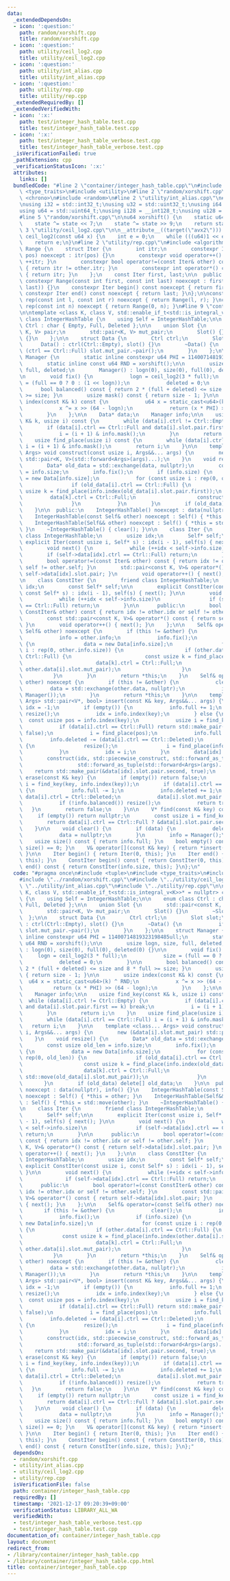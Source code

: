 ```yaml
---
data:
  _extendedDependsOn:
  - icon: ':question:'
    path: random/xorshift.cpp
    title: random/xorshift.cpp
  - icon: ':question:'
    path: utility/ceil_log2.cpp
    title: utility/ceil_log2.cpp
  - icon: ':question:'
    path: utility/int_alias.cpp
    title: utility/int_alias.cpp
  - icon: ':question:'
    path: utility/rep.cpp
    title: utility/rep.cpp
  _extendedRequiredBy: []
  _extendedVerifiedWith:
  - icon: ':x:'
    path: test/integer_hash_table.test.cpp
    title: test/integer_hash_table.test.cpp
  - icon: ':x:'
    path: test/integer_hash_table_verbose.test.cpp
    title: test/integer_hash_table_verbose.test.cpp
  _isVerificationFailed: true
  _pathExtension: cpp
  _verificationStatusIcon: ':x:'
  attributes:
    links: []
  bundledCode: "#line 2 \"container/integer_hash_table.cpp\"\n#include <tuple>\n#include\
    \ <type_traits>\n#include <utility>\n#line 2 \"random/xorshift.cpp\"\n#include\
    \ <chrono>\n#include <random>\n#line 2 \"utility/int_alias.cpp\"\n#include <cstdint>\n\
    \nusing i32 = std::int32_t;\nusing u32 = std::uint32_t;\nusing i64 = std::int64_t;\n\
    using u64 = std::uint64_t;\nusing i128 = __int128_t;\nusing u128 = __uint128_t;\n\
    #line 5 \"random/xorshift.cpp\"\n\nu64 xorshift() {\n    static u64 state = std::chrono::system_clock::now().time_since_epoch().count();\n\
    \    state ^= state << 7;\n    state ^= state >> 9;\n    return state;\n}\n#line\
    \ 3 \"utility/ceil_log2.cpp\"\n\n__attribute__((target(\"avx2\"))) constexpr int\
    \ ceil_log2(const u64 x) {\n    int e = 0;\n    while (((u64)1 << e) < x) ++e;\n\
    \    return e;\n}\n#line 2 \"utility/rep.cpp\"\n#include <algorithm>\n\nclass\
    \ Range {\n    struct Iter {\n        int itr;\n        constexpr Iter(const int\
    \ pos) noexcept : itr(pos) {}\n        constexpr void operator++() noexcept {\
    \ ++itr; }\n        constexpr bool operator!=(const Iter& other) const noexcept\
    \ { return itr != other.itr; }\n        constexpr int operator*() const noexcept\
    \ { return itr; }\n    };\n    const Iter first, last;\n\n  public:\n    explicit\
    \ constexpr Range(const int first, const int last) noexcept : first(first), last(std::max(first,\
    \ last)) {}\n    constexpr Iter begin() const noexcept { return first; }\n   \
    \ constexpr Iter end() const noexcept { return last; }\n};\n\nconstexpr Range\
    \ rep(const int l, const int r) noexcept { return Range(l, r); }\nconstexpr Range\
    \ rep(const int n) noexcept { return Range(0, n); }\n#line 9 \"container/integer_hash_table.cpp\"\
    \n\ntemplate <class K, class V, std::enable_if_t<std::is_integral_v<K>>* = nullptr>\
    \ class IntegerHashTable {\n    using Self = IntegerHashTable;\n\n    enum class\
    \ Ctrl : char { Empty, Full, Deleted };\n\n    union Slot {\n        std::pair<const\
    \ K, V> pair;\n        std::pair<K, V> mut_pair;\n        Slot() {}\n        ~Slot()\
    \ {}\n    };\n\n    struct Data {\n        Ctrl ctrl;\n        Slot slot;\n  \
    \      Data() : ctrl(Ctrl::Empty), slot() {}\n        ~Data() {\n            if\
    \ (ctrl == Ctrl::Full) slot.mut_pair.~pair();\n        }\n    };\n\n    struct\
    \ Manager {\n        static inline constexpr u64 PHI = 11400714819323198485ull;\n\
    \        static inline const u64 RND = xorshift();\n\n        usize logn, size,\
    \ full, deleted;\n        Manager() : logn(0), size(0), full(0), deleted(0) {}\n\
    \n        void fix() {\n            logn = ceil_log2(3 * full);\n            size\
    \ = (full == 0 ? 0 : (1 << logn));\n            deleted = 0;\n        }\n\n  \
    \      bool balanced() const { return 2 * (full + deleted) <= size and 8 * full\
    \ >= size; }\n        usize mask() const { return size - 1; }\n\n        usize\
    \ index(const K& k) const {\n            u64 x = static_cast<u64>(k) ^ RND;\n\
    \            x ^= x >> (64 - logn);\n            return (x * PHI) >> (64 - logn);\n\
    \        }\n    };\n\n    Data* data;\n    Manager info;\n\n    usize find_key(const\
    \ K& k, usize i) const {\n        while (data[i].ctrl != Ctrl::Empty) {\n    \
    \        if (data[i].ctrl == Ctrl::Full and data[i].slot.pair.first == k) break;\n\
    \            i = (i + 1) & info.mask();\n        }\n        return i;\n    }\n\
    \    usize find_place(usize i) const {\n        while (data[i].ctrl == Ctrl::Full)\
    \ i = (i + 1) & info.mask();\n        return i;\n    }\n\n    template <class...\
    \ Args> void construct(const usize i, Args&&... args) {\n        new (&data[i].slot.mut_pair)\
    \ std::pair<K, V>(std::forward<Args>(args)...);\n    }\n    void resize() {\n\
    \        Data* old_data = std::exchange(data, nullptr);\n        const usize old_len\
    \ = info.size;\n        info.fix();\n        if (info.size) {\n            data\
    \ = new Data[info.size];\n            for (const usize i : rep(0, old_len)) {\n\
    \                if (old_data[i].ctrl == Ctrl::Full) {\n                    const\
    \ usize k = find_place(info.index(old_data[i].slot.pair.first));\n           \
    \         data[k].ctrl = Ctrl::Full;\n                    construct(k, std::move(old_data[i].slot.mut_pair));\n\
    \                }\n            }\n        }\n        if (old_data) delete[] old_data;\n\
    \    }\n\n  public:\n    IntegerHashTable() noexcept : data(nullptr), info() {}\n\
    \    IntegerHashTable(const Self& other) noexcept : Self() { *this = other; }\n\
    \    IntegerHashTable(Self&& other) noexcept : Self() { *this = std::move(other);\
    \ }\n    ~IntegerHashTable() { clear(); }\n\n    class Iter {\n        friend\
    \ class IntegerHashTable;\n        usize idx;\n        Self* self;\n\n       \
    \ explicit Iter(const usize i, Self* s) : idx(i - 1), self(s) { next(); }\n\n\
    \        void next() {\n            while (++idx < self->info.size)\n        \
    \        if (self->data[idx].ctrl == Ctrl::Full) return;\n        }\n\n      public:\n\
    \        bool operator!=(const Iter& other) const { return idx != other.idx or\
    \ self != other.self; }\n        std::pair<const K, V>& operator*() const { return\
    \ self->data[idx].slot.pair; }\n        void operator++() { next(); }\n    };\n\
    \n    class ConstIter {\n        friend class IntegerHashTable;\n        usize\
    \ idx;\n        const Self* self;\n\n        explicit ConstIter(const usize i,\
    \ const Self* s) : idx(i - 1), self(s) { next(); }\n\n        void next() {\n\
    \            while (++idx < self->info.size)\n                if (self->data[idx].ctrl\
    \ == Ctrl::Full) return;\n        }\n\n      public:\n        bool operator!=(const\
    \ ConstIter& other) const { return idx != other.idx or self != other.self; }\n\
    \        const std::pair<const K, V>& operator*() const { return self->data[idx].slot.pair;\
    \ }\n        void operator++() { next(); }\n    };\n\n    Self& operator=(const\
    \ Self& other) noexcept {\n        if (this != &other) {\n            clear();\n\
    \            info = other.info;\n            info.fix();\n            if (info.size)\
    \ {\n                data = new Data[info.size];\n                for (const usize\
    \ i : rep(0, other.info.size)) {\n                    if (other.data[i].ctrl ==\
    \ Ctrl::Full) {\n                        const usize k = find_place(info.index(other.data[i].slot.pair.first));\n\
    \                        data[k].ctrl = Ctrl::Full;\n                        construct(k,\
    \ other.data[i].slot.mut_pair);\n                    }\n                }\n  \
    \          }\n        }\n        return *this;\n    }\n    Self& operator=(Self&&\
    \ other) noexcept {\n        if (this != &other) {\n            clear();\n   \
    \         data = std::exchange(other.data, nullptr);\n            info = std::exchange(other.info,\
    \ Manager());\n        }\n        return *this;\n    }\n\n    template <class...\
    \ Args> std::pair<V*, bool> insert(const K& key, Args&&... args) {\n        usize\
    \ idx = -1;\n        if (empty()) {\n            info.full += 1;\n           \
    \ resize();\n            idx = info.index(key);\n        } else {\n          \
    \  const usize pos = info.index(key);\n            usize i = find_key(key, pos);\n\
    \            if (data[i].ctrl == Ctrl::Full) return std::make_pair(&data[i].slot.pair.second,\
    \ false);\n            i = find_place(pos);\n            info.full += 1;\n   \
    \         info.deleted -= (data[i].ctrl == Ctrl::Deleted);\n            if (!info.balanced())\
    \ {\n                resize();\n                i = find_place(info.index(key));\n\
    \            }\n            idx = i;\n        }\n        data[idx].ctrl = Ctrl::Full;\n\
    \        construct(idx, std::piecewise_construct, std::forward_as_tuple(key),\n\
    \                  std::forward_as_tuple(std::forward<Args>(args)...));\n    \
    \    return std::make_pair(&data[idx].slot.pair.second, true);\n    }\n\n    bool\
    \ erase(const K& key) {\n        if (empty()) return false;\n        const usize\
    \ i = find_key(key, info.index(key));\n        if (data[i].ctrl == Ctrl::Full)\
    \ {\n            info.full -= 1;\n            info.deleted += 1;\n           \
    \ data[i].ctrl = Ctrl::Deleted;\n            data[i].slot.mut_pair.~pair();\n\
    \            if (!info.balanced()) resize();\n            return true;\n     \
    \   }\n        return false;\n    }\n\n    V* find(const K& key) const {\n   \
    \     if (empty()) return nullptr;\n        const usize i = find_key(key, info.index(key));\n\
    \        return data[i].ctrl == Ctrl::Full ? &data[i].slot.pair.second : nullptr;\n\
    \    }\n\n    void clear() {\n        if (data) {\n            delete[] data;\n\
    \            data = nullptr;\n        }\n        info = Manager();\n    }\n\n\
    \    usize size() const { return info.full; }\n    bool empty() const { return\
    \ size() == 0; }\n    V& operator[](const K& key) { return *insert(key).first;\
    \ }\n\n    Iter begin() { return Iter(0, this); }\n    Iter end() { return Iter(info.size,\
    \ this); }\n    ConstIter begin() const { return ConstIter(0, this); }\n    ConstIter\
    \ end() const { return ConstIter(info.size, this); }\n};\n"
  code: "#pragma once\n#include <tuple>\n#include <type_traits>\n#include <utility>\n\
    #include \"../random/xorshift.cpp\"\n#include \"../utility/ceil_log2.cpp\"\n#include\
    \ \"../utility/int_alias.cpp\"\n#include \"../utility/rep.cpp\"\n\ntemplate <class\
    \ K, class V, std::enable_if_t<std::is_integral_v<K>>* = nullptr> class IntegerHashTable\
    \ {\n    using Self = IntegerHashTable;\n\n    enum class Ctrl : char { Empty,\
    \ Full, Deleted };\n\n    union Slot {\n        std::pair<const K, V> pair;\n\
    \        std::pair<K, V> mut_pair;\n        Slot() {}\n        ~Slot() {}\n  \
    \  };\n\n    struct Data {\n        Ctrl ctrl;\n        Slot slot;\n        Data()\
    \ : ctrl(Ctrl::Empty), slot() {}\n        ~Data() {\n            if (ctrl == Ctrl::Full)\
    \ slot.mut_pair.~pair();\n        }\n    };\n\n    struct Manager {\n        static\
    \ inline constexpr u64 PHI = 11400714819323198485ull;\n        static inline const\
    \ u64 RND = xorshift();\n\n        usize logn, size, full, deleted;\n        Manager()\
    \ : logn(0), size(0), full(0), deleted(0) {}\n\n        void fix() {\n       \
    \     logn = ceil_log2(3 * full);\n            size = (full == 0 ? 0 : (1 << logn));\n\
    \            deleted = 0;\n        }\n\n        bool balanced() const { return\
    \ 2 * (full + deleted) <= size and 8 * full >= size; }\n        usize mask() const\
    \ { return size - 1; }\n\n        usize index(const K& k) const {\n          \
    \  u64 x = static_cast<u64>(k) ^ RND;\n            x ^= x >> (64 - logn);\n  \
    \          return (x * PHI) >> (64 - logn);\n        }\n    };\n\n    Data* data;\n\
    \    Manager info;\n\n    usize find_key(const K& k, usize i) const {\n      \
    \  while (data[i].ctrl != Ctrl::Empty) {\n            if (data[i].ctrl == Ctrl::Full\
    \ and data[i].slot.pair.first == k) break;\n            i = (i + 1) & info.mask();\n\
    \        }\n        return i;\n    }\n    usize find_place(usize i) const {\n\
    \        while (data[i].ctrl == Ctrl::Full) i = (i + 1) & info.mask();\n     \
    \   return i;\n    }\n\n    template <class... Args> void construct(const usize\
    \ i, Args&&... args) {\n        new (&data[i].slot.mut_pair) std::pair<K, V>(std::forward<Args>(args)...);\n\
    \    }\n    void resize() {\n        Data* old_data = std::exchange(data, nullptr);\n\
    \        const usize old_len = info.size;\n        info.fix();\n        if (info.size)\
    \ {\n            data = new Data[info.size];\n            for (const usize i :\
    \ rep(0, old_len)) {\n                if (old_data[i].ctrl == Ctrl::Full) {\n\
    \                    const usize k = find_place(info.index(old_data[i].slot.pair.first));\n\
    \                    data[k].ctrl = Ctrl::Full;\n                    construct(k,\
    \ std::move(old_data[i].slot.mut_pair));\n                }\n            }\n \
    \       }\n        if (old_data) delete[] old_data;\n    }\n\n  public:\n    IntegerHashTable()\
    \ noexcept : data(nullptr), info() {}\n    IntegerHashTable(const Self& other)\
    \ noexcept : Self() { *this = other; }\n    IntegerHashTable(Self&& other) noexcept\
    \ : Self() { *this = std::move(other); }\n    ~IntegerHashTable() { clear(); }\n\
    \n    class Iter {\n        friend class IntegerHashTable;\n        usize idx;\n\
    \        Self* self;\n\n        explicit Iter(const usize i, Self* s) : idx(i\
    \ - 1), self(s) { next(); }\n\n        void next() {\n            while (++idx\
    \ < self->info.size)\n                if (self->data[idx].ctrl == Ctrl::Full)\
    \ return;\n        }\n\n      public:\n        bool operator!=(const Iter& other)\
    \ const { return idx != other.idx or self != other.self; }\n        std::pair<const\
    \ K, V>& operator*() const { return self->data[idx].slot.pair; }\n        void\
    \ operator++() { next(); }\n    };\n\n    class ConstIter {\n        friend class\
    \ IntegerHashTable;\n        usize idx;\n        const Self* self;\n\n       \
    \ explicit ConstIter(const usize i, const Self* s) : idx(i - 1), self(s) { next();\
    \ }\n\n        void next() {\n            while (++idx < self->info.size)\n  \
    \              if (self->data[idx].ctrl == Ctrl::Full) return;\n        }\n\n\
    \      public:\n        bool operator!=(const ConstIter& other) const { return\
    \ idx != other.idx or self != other.self; }\n        const std::pair<const K,\
    \ V>& operator*() const { return self->data[idx].slot.pair; }\n        void operator++()\
    \ { next(); }\n    };\n\n    Self& operator=(const Self& other) noexcept {\n \
    \       if (this != &other) {\n            clear();\n            info = other.info;\n\
    \            info.fix();\n            if (info.size) {\n                data =\
    \ new Data[info.size];\n                for (const usize i : rep(0, other.info.size))\
    \ {\n                    if (other.data[i].ctrl == Ctrl::Full) {\n           \
    \             const usize k = find_place(info.index(other.data[i].slot.pair.first));\n\
    \                        data[k].ctrl = Ctrl::Full;\n                        construct(k,\
    \ other.data[i].slot.mut_pair);\n                    }\n                }\n  \
    \          }\n        }\n        return *this;\n    }\n    Self& operator=(Self&&\
    \ other) noexcept {\n        if (this != &other) {\n            clear();\n   \
    \         data = std::exchange(other.data, nullptr);\n            info = std::exchange(other.info,\
    \ Manager());\n        }\n        return *this;\n    }\n\n    template <class...\
    \ Args> std::pair<V*, bool> insert(const K& key, Args&&... args) {\n        usize\
    \ idx = -1;\n        if (empty()) {\n            info.full += 1;\n           \
    \ resize();\n            idx = info.index(key);\n        } else {\n          \
    \  const usize pos = info.index(key);\n            usize i = find_key(key, pos);\n\
    \            if (data[i].ctrl == Ctrl::Full) return std::make_pair(&data[i].slot.pair.second,\
    \ false);\n            i = find_place(pos);\n            info.full += 1;\n   \
    \         info.deleted -= (data[i].ctrl == Ctrl::Deleted);\n            if (!info.balanced())\
    \ {\n                resize();\n                i = find_place(info.index(key));\n\
    \            }\n            idx = i;\n        }\n        data[idx].ctrl = Ctrl::Full;\n\
    \        construct(idx, std::piecewise_construct, std::forward_as_tuple(key),\n\
    \                  std::forward_as_tuple(std::forward<Args>(args)...));\n    \
    \    return std::make_pair(&data[idx].slot.pair.second, true);\n    }\n\n    bool\
    \ erase(const K& key) {\n        if (empty()) return false;\n        const usize\
    \ i = find_key(key, info.index(key));\n        if (data[i].ctrl == Ctrl::Full)\
    \ {\n            info.full -= 1;\n            info.deleted += 1;\n           \
    \ data[i].ctrl = Ctrl::Deleted;\n            data[i].slot.mut_pair.~pair();\n\
    \            if (!info.balanced()) resize();\n            return true;\n     \
    \   }\n        return false;\n    }\n\n    V* find(const K& key) const {\n   \
    \     if (empty()) return nullptr;\n        const usize i = find_key(key, info.index(key));\n\
    \        return data[i].ctrl == Ctrl::Full ? &data[i].slot.pair.second : nullptr;\n\
    \    }\n\n    void clear() {\n        if (data) {\n            delete[] data;\n\
    \            data = nullptr;\n        }\n        info = Manager();\n    }\n\n\
    \    usize size() const { return info.full; }\n    bool empty() const { return\
    \ size() == 0; }\n    V& operator[](const K& key) { return *insert(key).first;\
    \ }\n\n    Iter begin() { return Iter(0, this); }\n    Iter end() { return Iter(info.size,\
    \ this); }\n    ConstIter begin() const { return ConstIter(0, this); }\n    ConstIter\
    \ end() const { return ConstIter(info.size, this); }\n};"
  dependsOn:
  - random/xorshift.cpp
  - utility/int_alias.cpp
  - utility/ceil_log2.cpp
  - utility/rep.cpp
  isVerificationFile: false
  path: container/integer_hash_table.cpp
  requiredBy: []
  timestamp: '2021-12-17 09:20:39+09:00'
  verificationStatus: LIBRARY_ALL_WA
  verifiedWith:
  - test/integer_hash_table_verbose.test.cpp
  - test/integer_hash_table.test.cpp
documentation_of: container/integer_hash_table.cpp
layout: document
redirect_from:
- /library/container/integer_hash_table.cpp
- /library/container/integer_hash_table.cpp.html
title: container/integer_hash_table.cpp
---
```

